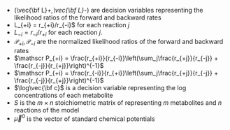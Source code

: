 * \(\vec{\bf L}_+,\vec{\bf L}_-\) are decision variables representing the likelihood ratios of the forward and backward rates
* L_{+i} = r_{+i}/r_{-i}$ for each reaction $j$
* $L_{-i} = r_{-i}/r_{+i}$ for each reaction $j$.
* ${\mathscr P}_{+i},{\mathscr P}_{-i}$ are the normalized likelihood ratios of the forward and backward rates
* $\mathscr P_{+i} = \frac{r_{+i}}{r_{-i}}\left(\sum_j\frac{r_{+j}}{r_{-j}} + \frac{r_{-j}}{r_{+j}}\right)^{-1}$
* $\mathscr P_{+i} = \frac{r_{-i}}{r_{+i}}\left(\sum_j\frac{r_{+j}}{r_{-j}} + \frac{r_{-j}}{r_{+j}}\right)^{-1}$
* $\log\vec{\bf c}$ is a decision variable representing the log concentrations of each metabolite 
*  $S$ is the $m\times n$ stoichiometric matrix of representing $m$ metabolites and $n$ reactions of the model  
*  $\vec{\mu}^0$ is the vector of standard chemical potentials 

